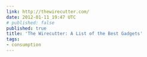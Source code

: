 ```yaml
---
link: http://thewirecutter.com/
date: 2012-01-11 19:47 UTC
# published: false
published: true
title: 'The Wirecutter: A List of the Best Gadgets'
tags:
- consumption
---
```



